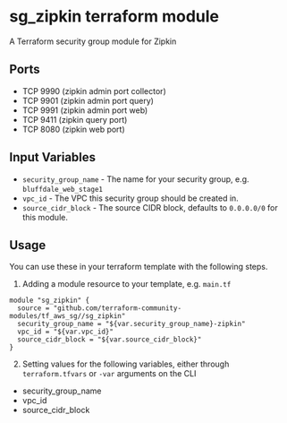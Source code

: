 sg_zipkin terraform module
==============================

A Terraform security group module for Zipkin


Ports
-----
- TCP 9990 (zipkin admin port collector)
- TCP 9901 (zipkin admin port query)
- TCP 9991 (zipkin admin port web)
- TCP 9411 (zipkin query port)
- TCP 8080 (zipkin web port)


Input Variables
---------------

- `security_group_name` - The name for your security group, e.g. `bluffdale_web_stage1`
- `vpc_id` - The VPC this security group should be created in.
- `source_cidr_block` - The source CIDR block, defaults to `0.0.0.0/0`
   for this module.

Usage
-----

You can use these in your terraform template with the following steps.

1. Adding a module resource to your template, e.g. `main.tf`

```
module "sg_zipkin" {
  source = "github.com/terraform-community-modules/tf_aws_sg//sg_zipkin"
  security_group_name = "${var.security_group_name}-zipkin"
  vpc_id = "${var.vpc_id}"
  source_cidr_block = "${var.source_cidr_block}"
}
```

2. Setting values for the following variables, either through `terraform.tfvars` or `-var` arguments on the CLI

- security_group_name
- vpc_id
- source_cidr_block
